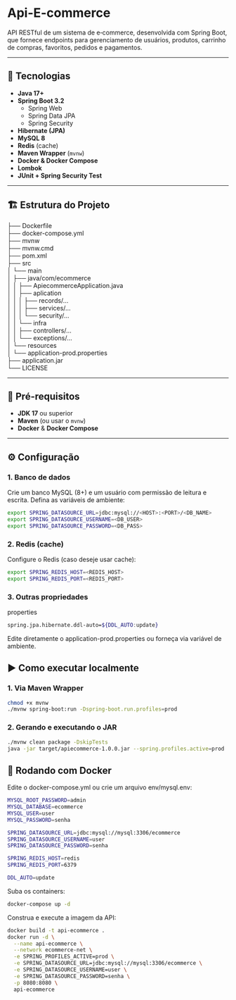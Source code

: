# Api-E-commerce

API RESTful de um sistema de e‑commerce, desenvolvida com Spring Boot, que fornece endpoints para gerenciamento de usuários, produtos, carrinho de compras, favoritos, pedidos e pagamentos.

---

## 🚀 Tecnologias

- **Java 17+**  
- **Spring Boot 3.2**  
  - Spring Web  
  - Spring Data JPA  
  - Spring Security  
- **Hibernate (JPA)**  
- **MySQL 8**  
- **Redis** (cache)  
- **Maven Wrapper** (`mvnw`)  
- **Docker & Docker Compose**  
- **Lombok**  
- **JUnit + Spring Security Test**

---

## 🏗️ Estrutura do Projeto
├── Dockerfile
<br>
├── docker-compose.yml
<br>
├── mvnw
<br>
├── mvnw.cmd
<br>
├── pom.xml
<br>
├── src
<br>
│ └── main
<br>
│ ├── java/com/ecommerce
<br>
│ │ ├── ApiecommerceApplication.java 
<br>
│ │ ├── aplication
<br>
│ │ │ ├── records/…
<br>
│ │ │ ├── services/… 
<br>
│ │ │ └── security/… 
<br>
│ │ └── infra
<br>
│ │ ├── controllers/… 
<br>
│ │ └── exceptions/… 
<br>
│ └── resources
<br>
│ └── application-prod.properties 
<br>
├── application.jar
<br>
└── LICENSE
<br>

---

## 🔧 Pré-requisitos

- **JDK 17** ou superior  
- **Maven** (ou usar o `mvnw`)  
- **Docker** & **Docker Compose**

---

## ⚙️ Configuração

### 1. Banco de dados

Crie um banco MySQL (8+) e um usuário com permissão de leitura e escrita. Defina as variáveis de ambiente:

```bash
export SPRING_DATASOURCE_URL=jdbc:mysql://<HOST>:<PORT>/<DB_NAME>
export SPRING_DATASOURCE_USERNAME=<DB_USER>
export SPRING_DATASOURCE_PASSWORD=<DB_PASS>
````

### 2. Redis (cache)
Configure o Redis (caso deseje usar cache):


```bash
export SPRING_REDIS_HOST=<REDIS_HOST>
export SPRING_REDIS_PORT=<REDIS_PORT>
````

### 3. Outras propriedades
properties

```bash
spring.jpa.hibernate.ddl-auto=${DDL_AUTO:update}
````
Edite diretamente o application-prod.properties ou forneça via variável de ambiente.

## ▶️ Como executar localmente
### 1. Via Maven Wrapper
```bash
chmod +x mvnw
./mvnw spring-boot:run -Dspring-boot.run.profiles=prod
````

### 2. Gerando e executando o JAR
```bash
./mvnw clean package -DskipTests
java -jar target/apiecommerce-1.0.0.jar --spring.profiles.active=prod
````


## 🐳 Rodando com Docker
Edite o docker-compose.yml ou crie um arquivo env/mysql.env:

```bash
MYSQL_ROOT_PASSWORD=admin
MYSQL_DATABASE=ecommerce
MYSQL_USER=user
MYSQL_PASSWORD=senha

SPRING_DATASOURCE_URL=jdbc:mysql://mysql:3306/ecommerce
SPRING_DATASOURCE_USERNAME=user
SPRING_DATASOURCE_PASSWORD=senha

SPRING_REDIS_HOST=redis
SPRING_REDIS_PORT=6379

DDL_AUTO=update
````

Suba os containers:

```bash
docker-compose up -d
````
Construa e execute a imagem da API:

```bash
docker build -t api-ecommerce .
docker run -d \
  --name api-ecommerce \
  --network ecommerce-net \
  -e SPRING_PROFILES_ACTIVE=prod \
  -e SPRING_DATASOURCE_URL=jdbc:mysql://mysql:3306/ecommerce \
  -e SPRING_DATASOURCE_USERNAME=user \
  -e SPRING_DATASOURCE_PASSWORD=senha \
  -p 8080:8080 \
  api-ecommerce
````
